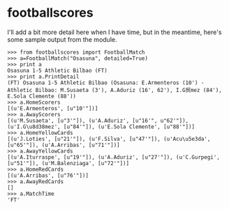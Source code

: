 footballscores
==============

I'll add a bit more detail here when I have time, but in the meantime, here's some sample output from the module.

<pre><code>>>> from footballscores import FootballMatch
>>> a=FootballMatch("Osasuna", detailed=True)
>>> print a
Osasuna 1-5 Athletic Bilbao (FT)
>>> print a.PrintDetail
(FT) Osasuna 1-5 Athletic Bilbao (Osasuna: E.Armenteros (10') - Athletic Bilbao: M.Susaeta (3'), A.Aduriz (16', 62'), I.G贸mez (84'), E.Sola Clemente (88'))
>>> a.HomeScorers
[(u'E.Armenteros', [u"10'"])]
>>> a.AwayScorers
[(u'M.Susaeta', [u"3'"]), (u'A.Aduriz', [u"16'", u"62'"]), (u'I.G\u8d38mez', [u"84'"]), (u'E.Sola Clemente', [u"88'"])]
>>> a.HomeYellowCards
[(u'J.Loties', [u"21'"]), (u'F.Silva', [u"47'"]), (u'Acu\u5e3da', [u"65'"]), (u'A.Arribas', [u"71'"])]
>>> a.AwayYellowCards
[(u'A.Iturraspe', [u"19'"]), (u'A.Aduriz', [u"27'"]), (u'C.Gurpegi', [u"51'"]), (u'M.Balenziaga', [u"72'"])]
>>> a.HomeRedCards
[(u'A.Arribas', [u"76'"])]
>>> a.AwayRedCards
[]
>>> a.MatchTime
'FT'</code></pre>
